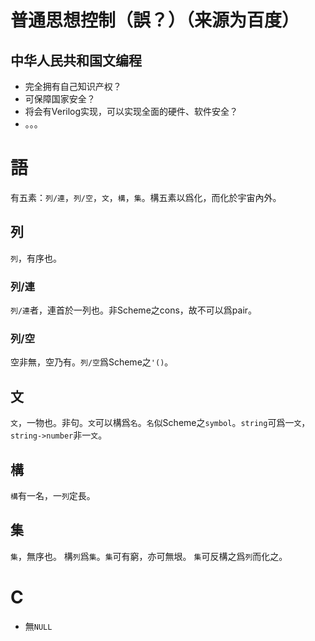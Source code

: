 # 普通思想控制（誤？）（来源为百度）
## 中华人民共和国文编程
+ 完全拥有自己知识产权？
+ 可保障国家安全？
+ 将会有Verilog实现，可以实现全面的硬件、软件安全？
+ 。。。
# 語

有五素：`列/連`，`列/空`，`文`，`構`，`集`。構五素以爲化，而化於宇宙內外。

## 列

`列`，有序也。

### 列/連

`列/連`者，連首於一列也。非Scheme之cons，故不可以爲pair。

### 列/空

空非無，空乃有。`列/空`爲Scheme之`'()`。

## 文

`文`，一物也。非句。`文`可以構爲`名`。`名`似Scheme之`symbol`。`string`可爲一`文`，`string->number`非一`文`。

## 構

`構`有一名，一`列`定長。

## 集

`集`，無序也。
構`列`爲`集`。`集`可有窮，亦可無垠。
`集`可反構之爲`列`而化之。

# C
+ 無`NULL`
